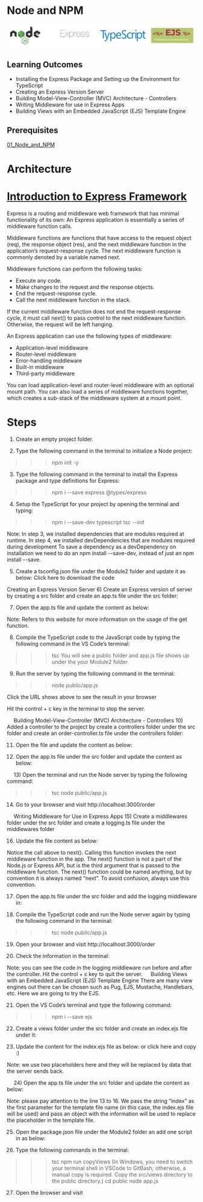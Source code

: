 # Node and NPM

![Logo](/02_Express_and_MVC/images/01_logo.png "Logo")

## Learning Outcomes

-	Installing the Express Package and Setting up the Environment for TypeScript
-	Creating an Express Version Server
-	Building Model-View-Controller (MVC) Architecture - Controllers
-	Writing Middleware for use in Express Apps
-	Building Views with an Embedded JavaScript (EJS) Template Engine


## Prerequisites
[01_Node_and_NPM](https://github.com/clarkngo/cityu_capstone/tree/master/01_Node_and_NPM)

# Architecture

# [Introduction to Express Framework](https://expressjs.com/en/guide/using-middleware.html)

Express is a routing and middleware web framework that has minimal functionality of its own: An Express application is essentially a series of middleware function calls.

Middleware functions are functions that have access to the request object (req), the response object (res), and the next middleware function in the application’s request-response cycle. The next middleware function is commonly denoted by a variable named next.

Middleware functions can perform the following tasks:

-	Execute any code.
-	Make changes to the request and the response objects.
-	End the request-response cycle.
-	Call the next middleware function in the stack.

If the current middleware function does not end the request-response cycle, it must call next() to pass control to the next middleware function. Otherwise, the request will be left hanging.

An Express application can use the following types of middleware:

-	Application-level middleware
-	Router-level middleware
-	Error-handling middleware
-	Built-in middleware
-	Third-party middleware

You can load application-level and router-level middleware with an optional mount path. You can also load a series of middleware functions together, which creates a sub-stack of the middleware system at a mount point.

# Steps
1) Create an empty project folder.

2)	Type the following command in the terminal to initialize a Node project:
>>> npm init -y



3)	Type the following command in the terminal to install the Express package and type definitions for Express:
>>> npm i --save express @types/express



4)	Setup the TypeScript for your project by opening the terminal and typing:

>>> npm i --save-dev typescript
>>> tsc --init



Note: In step 3, we installed dependencies that are modules required at runtime. In step 4, we installed devDependencies that are modules required during development To save a dependency as a devDependency on installation we need to do an npm install --save-dev, instead of just an npm install --save.



5)	Create a tsconfig.json file under the Module2 folder and update it as below: Click here to download the code


Creating an Express Version Server
6)	Create an Express version of server by creating a src folder and create an app.ts file under the src folder:


7)	Open the app.ts file and update the content as below:



Note: Refers to this website for more information on the usage of the get function.

8)	Compile the TypeScript code to the JavaScript code by typing the following command in the VS Code’s terminal:
>>> tsc
You will see a public folder and app.js file shows up under the your Module2 folder


9)	Run the server by typing the following command in the terminal:
>>> node public/app.js


Click the URL shows above to see the result in your browser

Hit the control + c key in the terminal to stop the server.

 
Building Model-View-Controller (MVC) Architecture - Controllers
10)	Added a controller to the project by create a controllers folder under the src folder and create an order-controller.ts file under the controllers folder:


11)	Open the file and update the content as below:


12)	Open the app.ts file under the src folder and update the content as below:


 
13)	Open the terminal and run the Node server by typing the following command:
>>> tsc
>>> node public/app.js



14)	Go to your browser and visit http://localhost:3000/order

 
Writing Middleware for Use in Express Apps
15)	Create a middlewares folder under the src folder and create a logging.ts file under the middlewares folder


16)	Update the file content as below:



Notice the call above to next(). Calling this function invokes the next middleware function in the app. The next() function is not a part of the Node.js or Express API, but is the third argument that is passed to the middleware function. The next() function could be named anything, but by convention it is always named “next”. To avoid confusion, always use this convention.

17)	Open the app.ts file under the src folder and add the logging middleware in:


18)	Compile the TypeScript code and run the Node server again by typing the following command in the terminal:
>>> tsc
>>> node public/app.js

19)	Open your browser and visit http://localhost:3000/order

20)	Check the information in the terminal:

Note: you can see the code in the logging middleware run before and after the controller.
Hit the control + c key to quit the server.
 
Building Views with an Embedded JavaScript (EJS) Template Engine
There are many view engines out there can be chosen such as Pug, EJS, Mustache, Handlebars, etc. Here we are going to try the EJS.

21)	Open the VS Code’s terminal and type the following command:
>>> npm i --save ejs


22)	Create a views folder under the src folder and create an index.ejs file under it:


23)	Update the content for the index.ejs file as below: or click here and copy :)

Note: we use two placeholders here and they will be replaced by data that the server sends back.

 
24)	Open the app.ts file under the src folder and update the content as below:


Note: please pay attention to the line 13 to 16. We pass the string “index” as the first parameter for the template file name (in this case, the index.ejs file will be used) and pass an object with the information will be used to replace the placeholder in the template file.

25)	Open the package.json file under the Module2 folder an add one script in as below:



26)	Type the following commands in the terminal:
>>> tsc
>>> npm run copyViews
(In Windows, you need to switch your terminal shell in VSCode to GitBash; otherwise, a manual copy is required. Copy the src/views directory to the public directory.)
>>> cd public
>>> node app.js

27)	Open the browser and visit

